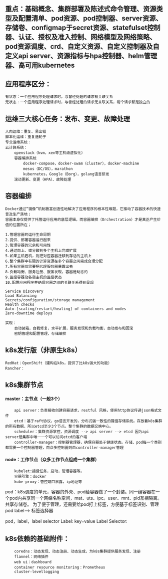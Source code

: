 ## 重点：基础概念、集群部署及陈述式命令管理、资源类型及配置清单、pod资源、pod控制器、server资源、存储卷、configmap于secret资源、statefulset控制器、认证、授权及准入控制、网络模型及网络策略、pod资源调度、crd、自定义资源、自定义控制器及自定义api server、资源指标与hpa控制器、helm管理器、高可用kubernetes

## 应用程序区分：  
    有状态：一个应用程序处理请求时，与曾经处理的请求有关联关系  
    无状态：一个应用程序处理请求时，与曾经处理的请求无关联关系，每个请求都是独立的  

## 运维三大核心任务：发布、变更、故障处理  
    人肉运维：重复、易出错  
    脚本化运维：重复造轮子  
    专业运维系统：    
    云计算系统：  
        openstack（kvm，xen等主机级虚拟化）    
        容器编排系统  
            docker-compose，docker-swam（cluster），docker-machine  
            mesos（DC/OS），marathon  
            kubernetes，Google（Borg），golang语言研发  
        滚动更新、变更（HPA）、故障处理  
    
## 容器编排  
    Docker通过“镜像”机制极富创造性地解决了应用程序的根本性难题，它推动了容器技术的快速普及生产落地；  
    容器本身仅提供了托管运行应用的底层逻辑，而容器编排（Orchestration）才是真正产生价值的位置所在；  
    
    1.管理容器的运行生命周期    
    2.提供、部署容器运行起来  
    3.管理容器的冗余和可用性  
    4.通过向上、或分散到多个主机上完成扩展  
    5.如果主机宕机，则把对应容器迁移到存活的主机上  
    6.整个集群中有限的计算资源在多个容器之间完成合理分配  
    7.所有容器仅需要把代理服务器暴露出去  
    8.负载均衡、服务注册、服务发现，容器是动态的    
    9.监控容器及各宿主机的监控状态  
    10.配置应用程序并确保容器之间的关联关系得到呈现  

    Service Discovery
    Load Balancing
    Secrets/configuration/storage management
    Health checks
    Auto-[scaling/restart/healing] of containers and nodes
    Zero-downtime deploys

    实现：
        自动装箱，自我修复，水平扩展，服务发现和负载均衡，自动发布和回滚
        密钥管理和配置管理，存储编排

## k8s发行版（非原生k8s）
    RedHat：OpenShift（建构在k8s，提供了比k8s强大的功能）
    Rancher：

## k8s集群节点
#### master：主节点（一般3个）
        api server：负责接收创建容器请求，restful 风格，使用http协议传递json格式文件
        etcd：基于raft协议，go语言开发的，分布式强一致性的键值存储系统。存放着k8s集群的所有数据，所以etcd至少3个节点。整个集群的数据交换中心。
        scheduler：集群资源掌控，资源调度 --> api server --> etcd 因为api server是集群中唯一一个可以访问etcd的客户端
        controller-manager：控制器管理器，确保容器处于健康状态。存储、pod每一个类别都需要一个控制器管理，而众多控制器则由controller-manager管理

#### node：工作节点（众多工作节点组成一个集群）
        kubelet:接受任务，启动，管理容器等。
        容器引擎：docker
        kube-proxy：管控端口暴露，ip地址等

   pod：k8s调度的单元，容器的外壳、pod给容器做了一个封装。同一组容器在一个pod内共享同一个网络名称空间，mat、uts、ipc。user、mnt、pid互相隔离。共享存储卷。
   为了便于管理，还需要给pod打上标签，方便基于标签识别、管理pod 
       label--> 标签选择器

   pod，label，label selector
        Label: key=value 
        Label Selector:     
    
 ## k8s依赖的基础附件：  
        coredns：动态发现、动态注册、动态生成，为k8s集群提供服务发现、注册  
        flannel：网络插件    
        web ui：dashboard  
        container resource monitoring：Prometheus  
        cluster-levellogging  
